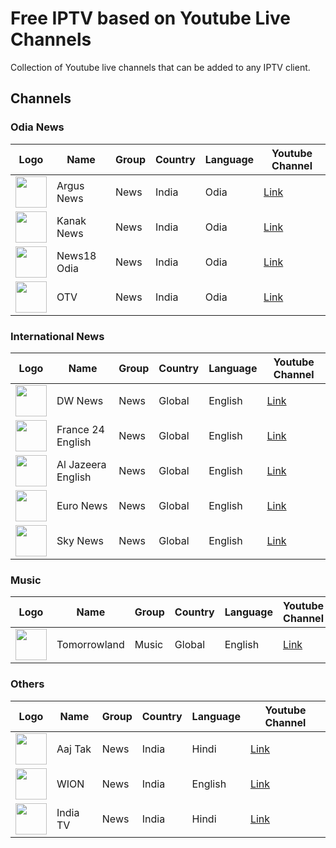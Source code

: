 # Free IPTV based on Youtube Live Channels
Collection of Youtube live channels that can be added to any IPTV client.

## Channels

### Odia News
| Logo | Name | Group | Country | Language | Youtube Channel |
| --- | --- | --- | --- | --- | --- |
| <img src="https://yt3.ggpht.com/ytc/AKedOLSpayG9r8Bd4gUvQN8A-WwNKL_4RCF2IMgl5d_n" width="50"> | Argus News  | News | India | Odia | [Link](https://www.youtube.com/channel/UCwBK7Cdk0wq8rCjxcvaoHzg) |
| <img src="https://yt3.ggpht.com/vxTV33OnAei79YI2dPSTit69z5DaXn6r3jOvYHztTYeBU13ehCik6iKmvgYaO53jPokrWwcb8qo" width="50"> | Kanak News | News | India | Odia | [Link](https://www.youtube.com/channel/UC90RW5ZmBBqp4r2QIQxfACA) |
| <img src="https://yt3.ggpht.com/ytc/AKedOLTMjtN-vrh_KfbZj_vlGVo3ka_LDP2g6fsPuCJmjw" width="50"> | News18 Odia  | News | India | Odia | [Link](https://www.youtube.com/channel/UCUK49UvmYWYLiB7_bZFuFZQ) |
| <img src="https://yt3.ggpht.com/ytc/AKedOLSgRTYyhZKf1NGma__2qf_oa1eJfyLHkSHx9FIHfg" width="50"> | OTV | News | India | Odia | [Link](https://www.youtube.com/channel/UCCgLMMp4lv7fSD2sBz1Ai6Q) |

### International News
| Logo | Name | Group | Country | Language | Youtube Channel |
| --- | --- | --- | --- | --- | --- |
| <img src="https://yt3.ggpht.com/ytc/AKedOLToHygnzerTBVOB3GsUcxsPiMP6dIOzFe9T90R0fAE" width="50"> | DW News | News | Global | English | [Link](https://www.youtube.com/channel/UCknLrEdhRCp1aegoMqRaCZgg) |
| <img src="https://yt3.ggpht.com/ytc/AKedOLSSvx6Lajinz_I-_33UiIWNItieFMkWIAxbDuR_AA" width="50"> | France 24 English | News | Global | English | [Link](https://www.youtube.com/channel/UCQfwfsi5VrQ8yKZ-UWmAEFg) |
| <img src="https://yt3.ggpht.com/ytc/AKedOLSWUC1XEN9_RtfZ6mUX_oN3jo1UuB-KU3tweyxPLb4" width="50"> | Al Jazeera English | News | Global | English | [Link](https://www.youtube.com/channel/UCNye-wNBqNL5ZzHSJj3l8Bg) |
| <img src="https://yt3.ggpht.com/yf11CBlHMr2hTqx-gUoAR_v9W0iRSK7O8PD5Wi5qKIcU7cKKF11Dhwr2KuKZ_SWRnxDVKIct" width="50"> | Euro News | News | Global | English | [Link](https://www.youtube.com/channel/UCSrZ3UV4jOidv8ppoVuvW9Q) |
| <img src="https://yt3.ggpht.com/E96qzkAoX81DQs7wqRHR4rNk1esa4quBPzda2QRzImlhoHOVgRdAN8o-S0Rb_hpygo_n4LdhwTE" width="50"> | Sky News | News | Global | English | [Link](https://www.youtube.com/channel/UCoMdktPbSTixAyNGwb-UYkQ) |

### Music
| Logo | Name | Group | Country | Language | Youtube Channel |
| --- | --- | --- | --- | --- | --- |
| <img src="https://yt3.ggpht.com/5C8e_VL2fvl8tEDcnW5K_TsocwiNxbhuXCpdV2t8DhJO-dz8cWIYq6nT3Mf4F9yBnQmIWZUe" width="50"> | Tomorrowland | Music | Global | English | [Link](https://www.youtube.com/channel/UCsN8M73DMWa8SPp5o_0IAQQ) |

### Others
| Logo | Name | Group | Country | Language | Youtube Channel |
| --- | --- | --- | --- | --- | --- |
| <img src="https://yt3.ggpht.com/ytc/AKedOLQRJiELJWT983TxaxQ8nKgVGP4jgWTvqTaOUFekrB0" width="50"> | Aaj Tak | News | India | Hindi | [Link](https://www.youtube.com/channel/UCt4t-jeY85JegMlZ-E5UWtA)
| <img src="https://yt3.ggpht.com/ytc/AKedOLQ5U-RWZZWrWBgS5imVahjSmIJpb21BW3Rwwd1XTw" width="50"> | WION | News | India | English | [Link](https://www.youtube.com/channel/UC_gUM8rL-Lrg6O3adPW9K1g)
| <img src="https://yt3.ggpht.com/y5S847YDNlDZNUUk3xmEfVMUDu2XSe0yAU_qvIpbwKi5VgIYQQc3FGeOANbgu-36sBEDpAwDAQ" width="50"> | India TV | News | India | Hindi | [Link](https://www.youtube.com/channel/UCttspZesZIDEwwpVIgoZtWQ)
